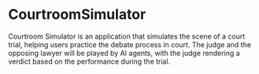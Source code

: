# CourtroomSimulator
Courtroom Simulator is an application that simulates the scene of a court trial, helping users practice the debate process in court. The judge and the opposing lawyer will be played by AI agents, with the judge rendering a verdict based on the performance during the trial.
